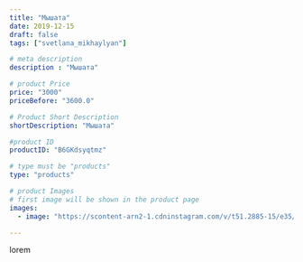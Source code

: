 ```yaml
---
title: "Мышата"
date: 2019-12-15
draft: false
tags: ["svetlana_mikhaylyan"]

# meta description
description : "Мышата"

# product Price
price: "3000"
priceBefore: "3600.0"

# Product Short Description
shortDescription: "Мышата"

#product ID
productID: "B6GKdsyqtmz"

# type must be "products"
type: "products"

# product Images
# first image will be shown in the product page
images:
  - image: "https://scontent-arn2-1.cdninstagram.com/v/t51.2885-15/e35/75571734_956064751444718_5000076400435424387_n.jpg?se=7&tp=1&_nc_ht=scontent-arn2-1.cdninstagram.com&_nc_cat=102&_nc_ohc=lijYz2Cpb3EAX_OIpq2&ccb=7-4&oh=c4c1fc293666b093ba9f55582ac40794&oe=608306CB&_nc_sid=86f79a&ig_cache_key=MjE5OTQ5MTQ4OTQ0MTcwMDI3NQ%3D%3D.2-ccb7-4"

---
```

lorem
